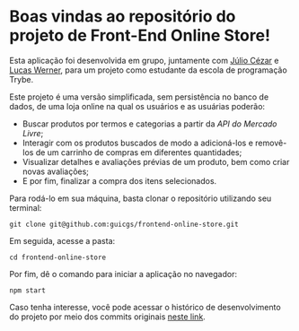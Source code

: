 # Boas vindas ao repositório do projeto de Front-End Online Store!

Esta aplicação foi desenvolvida em grupo, juntamente com [Júlio Cézar](https://github.com/Wxhbr) e [Lucas Werner](https://github.com/lucas-werner), para um projeto como estudante da escola de programação Trybe.

Este projeto é uma versão simplificada, sem persistência no banco de dados, de uma loja online na qual os usuários e as usuárias poderão:
  - Buscar produtos por termos e categorias a partir da _API do Mercado Livre_;
  - Interagir com os produtos buscados de modo a adicioná-los e removê-los de um carrinho de compras em diferentes quantidades;
  - Visualizar detalhes e avaliações prévias de um produto, bem como criar novas avaliações;
  - E por fim, finalizar a compra dos itens selecionados.

Para rodá-lo em sua máquina, basta clonar o repositório utilizando seu terminal:

```
git clone git@github.com:guicgs/frontend-online-store.git
```

Em seguida, acesse a pasta:

```
cd frontend-online-store
```

Por fim, dê o comando para iniciar a aplicação no navegador:

```
npm start
```

Caso tenha interesse, você pode acessar o histórico de desenvolvimento do projeto por meio dos commits originais [neste link](https://github.com/tryber/sd-02-week14-project-frontend-online-store-3).
